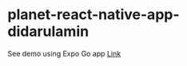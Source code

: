 # planet-react-native-app-didarulamin
See demo  using Expo Go app [Link](https://expo.dev/@didarulamin/react-native-planet-app-didarulamin)
